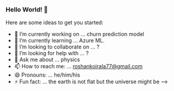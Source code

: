### Hello World! 👋

Here are some ideas to get you started:

- 🔭 I’m currently working on ... churn prediction model 
- 🌱 I’m currently learning ... Azure ML. 
- 👯 I’m looking to collaborate on ... ?
- 🤔 I’m looking for help with ... ?
- 💬 Ask me about ... physics 
- 📫 How to reach me: ... roshankoirala77@gmail.com
- 😄 Pronouns: ... he/him/his 
- ⚡ Fun fact: ... the earth is not flat but the universe might be 
-->
